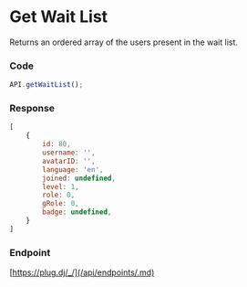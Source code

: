 # Get Wait List

Returns an ordered array of the users present in the wait list.

### Code

```js
API.getWaitList();
```

### Response

```js
[
    {
        id: 80,
        username: '',
        avatarID: '',
        language: 'en',
        joined: undefined,
        level: 1,
        role: 0,
        gRole: 0,
        badge: undefined,
    }
]
```

### Endpoint

[https://plug.dj/_/](/api/endpoints/.md)
